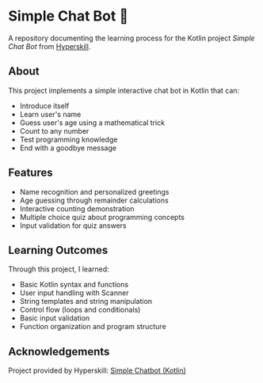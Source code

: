 # Simple Chat Bot 🤖

A repository documenting the learning process for the Kotlin project *Simple Chat Bot* from [Hyperskill](https://hyperskill.org/).

## About
This project implements a simple interactive chat bot in Kotlin that can:
- Introduce itself
- Learn user's name
- Guess user's age using a mathematical trick
- Count to any number
- Test programming knowledge
- End with a goodbye message

## Features
- Name recognition and personalized greetings
- Age guessing through remainder calculations
- Interactive counting demonstration
- Multiple choice quiz about programming concepts
- Input validation for quiz answers

## Learning Outcomes
Through this project, I learned:
- Basic Kotlin syntax and functions
- User input handling with Scanner
- String templates and string manipulation
- Control flow (loops and conditionals)
- Basic input validation
- Function organization and program structure

## Acknowledgements
Project provided by Hyperskill: [Simple Chatbot (Kotlin)](https://hyperskill.org/projects/126)
